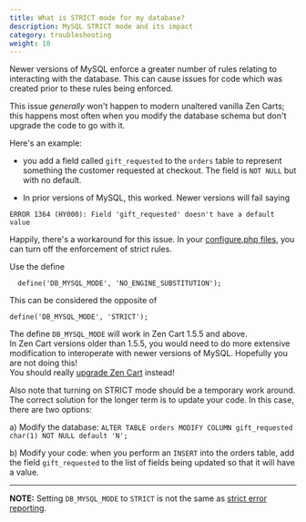 ```yaml
---
title: What is STRICT mode for my database? 
description: MySQL STRICT mode and its impact 
category: troubleshooting
weight: 10
---
```


Newer versions of MySQL enforce a greater number of rules relating to 
interacting with the database.  This can cause issues for code which 
was created prior to these rules being enforced. 

This issue *generally* won't happen to modern unaltered vanilla Zen Carts; this happens most often 
when you modify the database schema but don't upgrade the code to go 
with it. 

Here's an example: 

- you add a field called `gift_requested` to the `orders` table to represent something the customer
requested at checkout.  The field is `NOT NULL` but with no default.

- In prior versions of MySQL, this worked.  Newer versions will fail saying
```
ERROR 1364 (HY000): Field 'gift_requested' doesn't have a default value
``` 
Happily, there's a workaround for this issue.  In your 
[configure.php files](/user/miscellaneous/configure/), you can turn off the enforcement of strict rules. 

Use the define 
```
  define('DB_MYSQL_MODE', 'NO_ENGINE_SUBSTITUTION');
```

This can be considered the opposite of 

```
define('DB_MYSQL_MODE', 'STRICT');
```

The define `DB_MYSQL_MODE` will work in Zen Cart 1.5.5 and above.  
In Zen Cart versions older than 1.5.5, you would need to do
more extensive modification to interoperate with newer versions
of MySQL.  Hopefully you are not doing this!  
You should really [upgrade Zen Cart](/user/upgrading/) instead!

Also note that turning on STRICT mode should be a temporary work around.
The correct solution for the longer term is to update your code.  In
this case, there are two options: 

a) Modify the database: `ALTER TABLE orders MODIFY COLUMN gift_requested char(1) NOT NULL default 'N'; ` 

b) Modify your code: when you perform an `INSERT` into the orders table, add 
the field `gift_requested` to the list of fields being updated so that it will have a value. 

--- 

**NOTE:** Setting `DB_MYSQL_MODE` to `STRICT` is not the same as 
[strict error reporting](/user/troubleshooting/strict_error_reporting/). 

